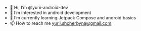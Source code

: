 - 👋 Hi, I’m @yurii-android-dev
- 👀 I’m interested in android development
- 🌱 I’m currently learning Jetpack Compose and android basics
- 📫 How to reach me yurii.shcherbyna@gmail.com

